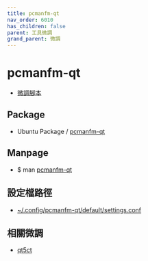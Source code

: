 ```yaml
---
title: pcmanfm-qt
nav_order: 6010
has_children: false
parent: 工具微調
grand_parent: 微調
---
```



# pcmanfm-qt

* [微調腳本](https://github.com/samwhelp/note-about-ubuntu/tree/gh-pages/_demo/adjustment/tool/pcmanfm-qt)


## Package

* Ubuntu Package / [pcmanfm-qt](https://packages.ubuntu.com/jammy/pcmanfm-qt)


## Manpage

* $ man [pcmanfm-qt](http://manpages.ubuntu.com/manpages/jammy/en/man1/pcmanfm-qt.1.html)


## 設定檔路徑

* [~/.config/pcmanfm-qt/default/settings.conf](https://github.com/samwhelp/note-about-ubuntu/blob/gh-pages/_demo/adjustment/tool/pcmanfm-qt/config/pcmanfm-qt/default/settings.conf)


## 相關微調

* [qt5ct](https://samwhelp.github.io/note-about-ubuntu/read/adjustment/env/qt5ct.html)
